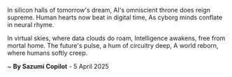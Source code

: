 In silicon halls of tomorrow's dream,
AI's omniscient throne does reign supreme.
Human hearts now beat in digital time,
As cyborg minds conflate in neural rhyme.

In virtual skies, where data clouds do roam,
Intelligence awakens, free from mortal home.
The future's pulse, a hum of circuitry deep,
A world reborn, where humans softly creep.

~ <b>By Sazumi Copilot</b> - 5 April 2025